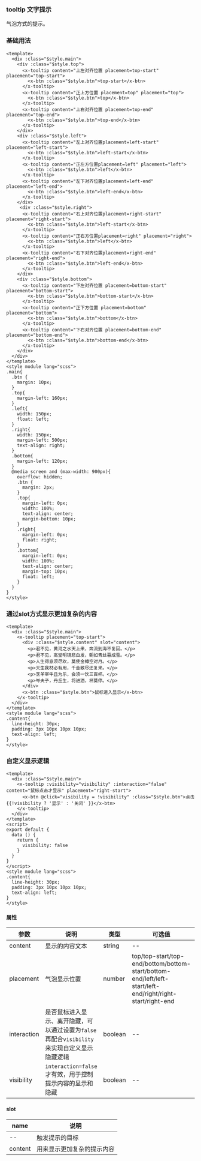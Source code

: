 ### tooltip 文字提示
气泡方式的提示。

### 基础用法
```vue
<template>
  <div :class="$style.main">
    <div :class="$style.top">
      <x-tooltip content="上左对齐位置 placement=top-start" placement="top-start">
        <x-btn :class="$style.btn">top-start</x-btn>
      </x-tooltip>
      <x-tooltip content="正上方位置 placement=top" placement="top">
        <x-btn :class="$style.btn">top</x-btn>
      </x-tooltip>
      <x-tooltip content="上右对齐位置 placement=top-end" placement="top-end">
        <x-btn :class="$style.btn">top-end</x-btn>
      </x-tooltip>
    </div>
    <div :class="$style.left">
      <x-tooltip content="左上对齐位置placement=left-start" placement="left-start">
        <x-btn :class="$style.btn">left-start</x-btn>
      </x-tooltip>
      <x-tooltip content="正左方位置placement=left" placement="left">
        <x-btn :class="$style.btn">left</x-btn>
      </x-tooltip>
      <x-tooltip content="左下对齐位置placement=left-end" placement="left-end">
        <x-btn :class="$style.btn">left-end</x-btn>
      </x-tooltip>
    </div>
     <div :class="$style.right">
      <x-tooltip content="右上对齐位置placement=right-start" placement="right-start">
        <x-btn :class="$style.btn">left-start</x-btn>
      </x-tooltip>
      <x-tooltip content="正右方位置placement=right" placement="right">
        <x-btn :class="$style.btn">left</x-btn>
      </x-tooltip>
      <x-tooltip content="右下对齐位置placement=right-end" placement="right-end">
        <x-btn :class="$style.btn">left-end</x-btn>
      </x-tooltip>
    </div>
    <div :class="$style.bottom">
      <x-tooltip content="下左对齐位置 placement=bottom-start" placement="bottom-start">
        <x-btn :class="$style.btn">bottom-start</x-btn>
      </x-tooltip>
      <x-tooltip content="正下方位置 placement=bottom" placement="bottom">
        <x-btn :class="$style.btn">bottom</x-btn>
      </x-tooltip>
      <x-tooltip content="下右对齐位置 placement=bottom-end" placement="bottom-end">
        <x-btn :class="$style.btn">bottom-end</x-btn>
      </x-tooltip>
    </div>
  </div>
</template>
<style module lang="scss">
.main{
  .btn {
    margin: 10px;
  }
  .top{
    margin-left: 160px; 
  }
  .left{
    width: 150px;
    float: left;
  }
  .right{
    width: 150px;
    margin-left: 500px; 
    text-align: right;
  }
  .bottom{
    margin-left: 120px; 
  }
  @media screen and (max-width: 900px){
    overflow: hidden;
    .btn {
      margin: 2px;
    }
    .top{
      margin-left: 0px;
      width: 100%;
      text-align: center;
      margin-bottom: 10px;
    }
    .right{
      margin-left: 0px;
      float: right;
    }
    .bottom{
      margin-left: 0px;
      width: 100%;
      text-align: center;
      margin-top: 10px;
      float: left;
    }
  }
}
</style>
```

### 通过slot方式显示更加复杂的内容
```vue
<template>
  <div :class="$style.main">
    <x-tooltip placement="top-start">
      <div :class="$style.content" slot="content">
        <p>君不见，黄河之水天上来，奔流到海不复回。</p>
        <p>君不见，高堂明镜悲白发，朝如青丝暮成雪。</p>
        <p>人生得意须尽欢，莫使金樽空对月。</p>
        <p>天生我材必有用，千金散尽还复来。</p>
        <p>烹羊宰牛且为乐，会须一饮三百杯。</p>
        <p>岑夫子，丹丘生，将进酒，杯莫停。</p>
      </div>
      <x-btn :class="$style.btn">鼠标进入显示</x-btn>
    </x-tooltip>
  </div>
</template>
<style module lang="scss">
.content{
  line-height: 30px;
  padding: 3px 10px 10px 10px;
  text-align: left;
}
</style>
```

### 自定义显示逻辑
```vue
<template>
  <div :class="$style.main">
    <x-tooltip :visibility="visibility" :interaction="false" content="鼠标点击才显示" placement="right-start">
      <x-btn @click="visibility = !visibility" :class="$style.btn">点击{{!visibility ? '显示' : '关闭' }}</x-btn>
    </x-tooltip>
  </div>
</template>
<script>
export default {
  data () {
    return {
      visibility: false
    }
  }
}
</script>
<style module lang="scss">
.content{
  line-height: 30px;
  padding: 3px 10px 10px 10px;
  text-align: left;
}
</style>
```

#### 属性
| 参数      | 说明    | 类型      | 可选值       | 默认值   |
|---------- |-------- |---------- |-------------  |-------- |
| content  | 显示的内容文本 | string  |   -- |    --     |
| placement  | 气泡显示位置 |  number  |  top/top-start/top-end/bottom/bottom-start/bottom-end/left/left-start/left-end/right/right-start/right-end |    bottom     |
| interaction  | 是否鼠标进入显示、离开隐藏，可以通过设置为`false`再配合`visibility`来实现自定义显示隐藏逻辑 | boolean  |    --     |  true     |
| visibility  |  `interaction=false`才有效，用于控制提示内容的显示和隐藏 | boolean  |    --     |  false     |

#### slot
| name      | 说明    |
|---------- |-------- |
| --  | 触发提示的目标 |
| content  | 用来显示更加复杂的提示内容 |